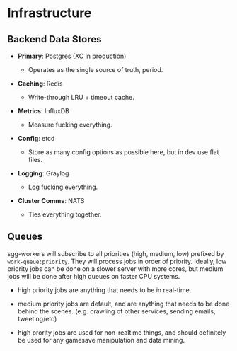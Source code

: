 # Infrastructure

## Backend Data Stores

- **Primary**: Postgres (XC in production)
  * Operates as the single source of truth, period.

- **Caching**: Redis
  * Write-through LRU + timeout cache.

- **Metrics**: InfluxDB
  * Measure fucking everything.

- **Config**: etcd
  * Store as many config options as possible here, but in dev use flat files.
	
- **Logging**: Graylog
  * Log fucking everything.

- **Cluster Comms**: NATS
  * Ties everything together.

## Queues

sgg-workers will subscribe to all priorities (high, medium, low) prefixed by `work-queue:priority`. They will process jobs in order of priority. Ideally, low priority jobs can be done on a slower server with more cores, but medium jobs will be done after high queues on faster CPU systems. 

- high priority jobs are anything that needs to be in real-time.

- medium priority jobs are default, and are anything that needs to be done behind the scenes. (e.g. crawling of other services, sending emails, tweeting/etc)

- high prority jobs are used for non-realtime things, and should definitely be used for any gamesave manipulation and data mining. 
